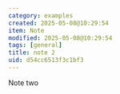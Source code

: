 ```yaml
---
category: examples
created: 2025-05-08@10:29:54
item: Note
modified: 2025-05-08@10:29:54
tags: [general]
title: note 2
uid: d54cc6513f3c1bf3
---
```


Note two